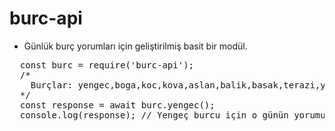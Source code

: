# burc-api
- Günlük burç yorumları için geliştirilmiş basit bir modül.

<pre lang="js">
  const burc = require('burc-api');
  /*
    Burçlar: yengec,boga,koc,kova,aslan,balik,basak,terazi,yay,oglak,ikizler.
  */
  const response = await burc.yengec();
  console.log(response); // Yengeç burcu için o günün yorumu.
</pre>
